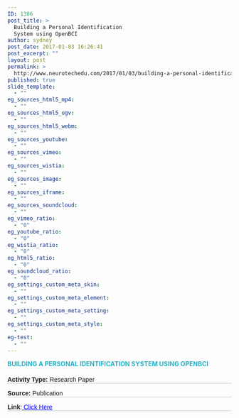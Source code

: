 ```yaml
---
ID: 1386
post_title: >
  Building a Personal Identification
  System using OpenBCI
author: sydney
post_date: 2017-01-03 16:26:41
post_excerpt: ""
layout: post
permalink: >
  http://www.neurotechedu.com/2017/01/03/building-a-personal-identification-system-using-openbci/
published: true
slide_template:
  - ""
eg_sources_html5_mp4:
  - ""
eg_sources_html5_ogv:
  - ""
eg_sources_html5_webm:
  - ""
eg_sources_youtube:
  - ""
eg_sources_vimeo:
  - ""
eg_sources_wistia:
  - ""
eg_sources_image:
  - ""
eg_sources_iframe:
  - ""
eg_sources_soundcloud:
  - ""
eg_vimeo_ratio:
  - "0"
eg_youtube_ratio:
  - "0"
eg_wistia_ratio:
  - "0"
eg_html5_ratio:
  - "0"
eg_soundcloud_ratio:
  - "0"
eg_settings_custom_meta_skin:
  - ""
eg_settings_custom_meta_element:
  - ""
eg_settings_custom_meta_setting:
  - ""
eg_settings_custom_meta_style:
  - ""
eg-test:
  - ""
---
```

<h4 style="text-align: left; color: #23b2c6; text-transform: uppercase; margin-top: 0; margin-bottom: -0.2em;">Building a Personal identification system using openBci</h4>
&nbsp;
<p style="font-family: 'arial'; margin-top: 0.3em; border-bottom: 1px solid #c4c4c4;"><strong>Activity Type:</strong> Research Paper</p>
<p style="font-family: 'arial'; margin-top: 0.2em; border-bottom: 1px solid #c4c4c4;"><strong>Source:</strong> Publication</p>
<p style="font-family: 'arial'; margin-top: 0.2em; border-bottom: 1px solid #c4c4c4;"><strong>Link</strong>:<a href="https://www.researchgate.net/publication/303993797_Personal_Identification_Number_Application_Using_Adaptive_P300_Brain-Computer_Interface" target="blank"> <span style="color: blue; text-decoration: underline;">Click Here</span></a></p>